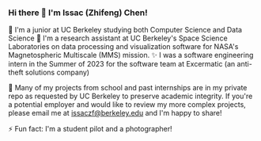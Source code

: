 ### Hi there 👋 I'm Issac (Zhifeng) Chen!
🔭 I'm a junior at UC Berkeley studying both Computer Science and Data Science 
🌱 I'm a research assistant at UC Berkeley's Space Science Laboratories on data processing and visualization software for NASA's Magnetospheric Multiscale (MMS) mission. 
✨ I was a software engineering intern in the Summer of 2023 for the software team at Excermatic (an anti-theft solutions company)

💬 Many of my projects from school and past internships are in my private repo as requested by UC Berkeley to preserve academic integrity. If you're a potential employer and would like to review my more complex projects, please email me at issaczf@berkeley.edu and I'm happy to share!

⚡ Fun fact: I'm a student pilot and a photographer!
<!--
**issac380/issac380** is a ✨ _special_ ✨ repository because its `README.md` (this file) appears on your GitHub profile.

Here are some ideas to get you started:

- 🔭 I’m currently working on ...
- 🌱 I’m currently learning ...
- 👯 I’m looking to collaborate on ...
- 🤔 I’m looking for help with ...
- 💬 Ask me about ...
- 📫 How to reach me: ...
- 😄 Pronouns: ...
- ⚡ Fun fact: ...
-->
